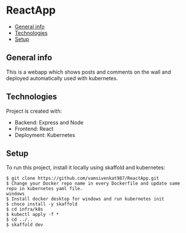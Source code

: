 # ReactApp
* [General info](#general-info)
* [Technologies](#technologies)
* [Setup](#setup)

## General info
This is a webapp which shows posts and comments on the wall and deployed automatically used with kubernetes. 

## Technologies
Project is created with:
* Backend: Express and Node
* Frontend: React
* Deployment: Kubernetes

## Setup
To run this project, install it locally using skaffold and kubernetes:

```
$ git clone https://github.com/vamsivenkat987/ReactApp.git
$ Change your Docker repo name in every Dockerfile and update same repo in kubernetes yaml file.
windows
$ Install docker desktop for windows and run kubernetes init
$ choco install -y skaffold
$ cd infra/k8s 
$ kubectl apply -f *
$ cd ../..
$ skaffold dev
```
